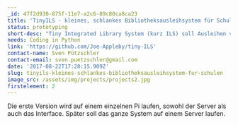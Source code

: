 ```yaml
---
_id: 47f2d930-875f-11e7-a2c6-89c80ca8ca23
title: 'TinyILS - kleines, schlankes Bibliotheksausleihsystem für Schulen'
status: prototyping
short-desc: "Tiny Integrated Library System (kurz ILS) soll Ausleihen von Büchern in Schulen verwalten. Es verwaltet es keine Ausleihzeiten, Budgets o.Ä.\r\nEs ermöglicht aber Schulen, konkrete Bücher einem Ausleihenden zuzuordnen. Es soll auf einem Pi laufen.\r\nTechnologien sind: HTML, CSS, Python, PostgreSQL."
needs: Coding in Python
link: 'https://github.com/Joe-Appleby/tiny-ILS'
contact-name: Sven Pützschler
contact-email: sven.puetzschler@gmail.com
date: '2017-08-22T17:28:15.909Z'
slug: tinyils-kleines-schlankes-bibliotheksausleihsystem-fur-schulen
image_src: /assets/img/projects/projects2.jpg
firstelement: 2
---
```

Die erste Version wird auf einem einzelnen Pi laufen, sowohl der Server als auch das Interface. Später soll das ganze System auf einem Server laufen.
